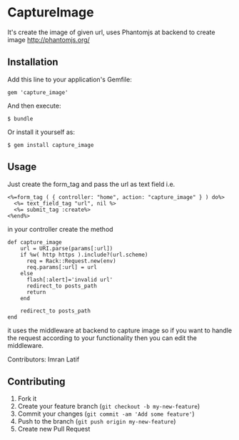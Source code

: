 # CaptureImage

It's create the image of given url, uses Phantomjs at backend to create image
http://phantomjs.org/

## Installation

Add this line to your application's Gemfile:

    gem 'capture_image'

And then execute:

    $ bundle

Or install it yourself as:

    $ gem install capture_image

## Usage

Just create the form_tag and pass the url as text field i.e.

    <%=form_tag ( { controller: "home", action: "capture_image" } ) do%>
      <%= text_field_tag "url", nil %>
      <%= submit_tag :create%>
    <%end%>


in your controller create the method

    def capture_image
        url = URI.parse(params[:url])
        if %w( http https ).include?(url.scheme)
          req = Rack::Request.new(env)
          req.params[:url] = url
        else
          flash[:alert]='invalid url'
          redirect_to posts_path
          return
        end
        
        redirect_to posts_path
    end
 
 
 
 it uses the middleware at backend to capture image so if you want to handle the request according to your functionality
 then you can edit the middleware.
 
 
 
 Contributors:
 Imran Latif
  


## Contributing

1. Fork it
2. Create your feature branch (`git checkout -b my-new-feature`)
3. Commit your changes (`git commit -am 'Add some feature'`)
4. Push to the branch (`git push origin my-new-feature`)
5. Create new Pull Request
